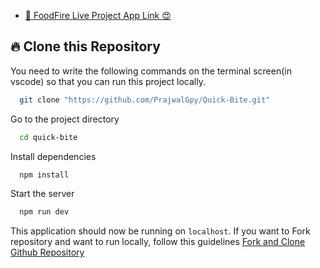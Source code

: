 - [🚀 FoodFire Live Project App Link 😍](https://foodfire-chapter09.netlify.app/)

## 🔥 Clone this Repository

You need to write the following commands on the terminal screen(in vscode) so that you can run this project locally.

```bash
  git clone "https://github.com/PrajwalGpy/Quick-Bite.git"
```

Go to the project directory

```bash
  cd quick-bite
```

Install dependencies

```bash
  npm install
```

Start the server

```bash
  npm run dev
```

This application should now be running on `localhost`. If you want to Fork repository and want to run locally, follow this guidelines [Fork and Clone Github Repository](https://docs.github.com/en/get-started/quickstart/fork-a-repo)
